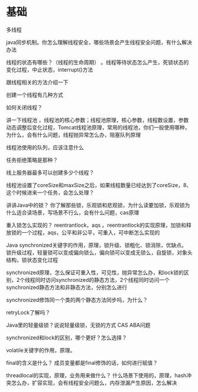 # 基础

多线程  

java同步机制。你怎么理解线程安全，哪些场景会产生线程安全问题，有什么解决办法 

线程的状态有哪些？（线程的生命周期） 。线程等待状态怎么产生，死锁状态的变化过程，中止状态，interrupt()方法 

跟线程相关的方法介绍一下  

创建一个线程有几种方式

如何关闭线程？ 

讲一下线程池 ，线程池的核心参数；线程池原理，核心参数，线程数设置，参数动态调整后变化过程，Tomcat线程池原理，常用的线程池，你们一般使用哪种，为什么，会有什么问题，线程抛异常怎么办，阻塞队列原理  

线程池使用的队列，应该注意什么 

任务拒绝策略是那种？ 

线上服务器最多可以创建多少个线程？ 

线程池设置了coreSize和maxSize之后，如果线程数量已经达到了coreSize，8、这个时候进来一个任务，会怎么处理？ 



讲讲Java中的锁？ 你了解那些锁，乐观锁和悲观锁，为什么读要加锁，乐观锁为什么适合读场景，写场景不行么，会有什么问题，cas原理 

重入锁怎么实现的？ reentrantlock，aqs 。reentrantlock的实现原理，加锁和释放锁的一个过程，aqs，公平和非公平，可重入，可中断怎么实现的 

Java synchronized关键字的作用，原理，锁升级、锁粗化、锁消除，优缺点。 锁升级过程，轻量锁可以变成偏向锁么，偏向锁可以变成无锁么，自旋锁，对象头结构，锁状态变化过程 

synchronized原理，怎么保证可重入性，可见性，抛异常怎么办，和lock锁的区别，2个线程同时访问synchronized的静态方法，2个线程同时访问一个synchronized静态方法和非静态方法，分别怎么进行 

synchronized修饰同一个类的两个静态方法同步吗，为什么？

retryLock了解吗？ 

Java里的轻量级锁？说说轻量级锁，无锁的方式 CAS ABA问题  

synchronized和lock的区别，哪个更好？怎么选择？



volatile关键字的作用，原理。

final的含义是什么？ 成员变量都是final修饰的话，如何进行赋值？ 

threadlocal的实现，原理，业务用来做什么？ 什么场景下使用的，原理，hash冲突怎么办，扩容实现，会有线程安全问题么，内存泄漏产生原因，怎么解决 